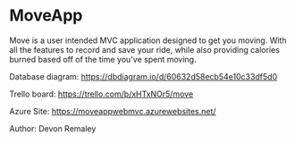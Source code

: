 # MoveApp
Move is a user intended MVC application designed to get you moving. With all the features to record and save your ride, while also providing calories burned based off of the time you've spent moving.

Database diagram: https://dbdiagram.io/d/60632d58ecb54e10c33df5d0

Trello board: https://trello.com/b/xHTxNOr5/move

Azure Site: https://moveappwebmvc.azurewebsites.net/

Author: Devon Remaley
